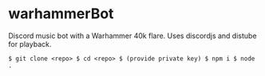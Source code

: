 # warhammerBot
Discord music bot with a Warhammer 40k flare.
Uses discordjs and distube for playback.

`
$ git clone <repo>
$ cd <repo>
$ (provide private key)
$ npm i
$ node .
`
